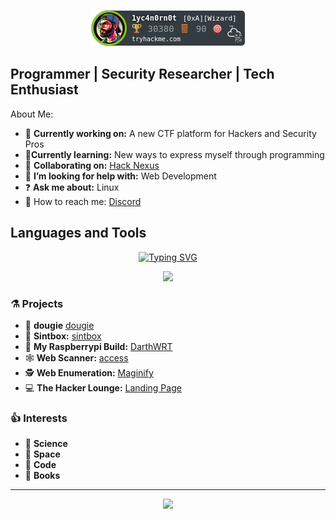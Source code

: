 

<!-- TryHackMe Badge Script -->
<p align="center">
<img src="https://raw.githubusercontent.com/1yc4n0rn0t/1yc4n0rn0t/master/assets/badge.png" alt="TryHackMe">
</p>

## Programmer | Security Researcher | Tech Enthusiast 

About Me:

- 🧪 **Currently working on:** A new CTF platform for Hackers and Security Pros
- 🔬**Currently learning:** New ways to express myself through programming
- 🥼 **Collaborating on:** [Hack Nexus](https://blog.hacknex.us)
- 📐 **I’m looking for help with:** Web Development
- ❓ **Ask me about:** Linux
- 📡 How to reach me: [Discord](https://skillnex.us/)

## Languages and Tools

<p align="center">
  <a href="https://git.io/typing-svg"><img src="https://readme-typing-svg.herokuapp.com?font=Fira+Code&pause=1000&color=29F718&random=false&width=435&lines=perceive+that+which+cannot+be+seen" alt="Typing SVG" /></a>
</p>

<p align="center">
  <a href="https://skillicons.dev">
    <img src="https://skillicons.dev/icons?i=react,nodejs,git,docker,py,anaconda,linux,bash,arch,kali,ubuntu,raspberrypi,windows,cloudflare" />
  </a>
</p>

### ⚗️ Projects 
- 📘 **dougie** [dougie](https://1yc4n0rn0t.github.io/dougie/)
- 🔎 **Sintbox:** [sintbox](https://github.com/1yc4n0rn0t/sintbox)
- 🥧 **My Raspberrypi Build:** [DarthWRT](https://github.com/1yc4n0rn0t/DarthWRT)
- 🕸️ **Web Scanner:** [access](https://github.com/1yc4n0rn0t/access)
- 🕵️ **Web Enumeration:** [Maginify](https://github.com/1yc4n0rn0t/magnify)
- 💻 **The Hacker Lounge:** [Landing Page](https://github.com/1yc4n0rn0t/THLLP)

### 👍 Interests 

- 🚀 **Science**
- 🌌 **Space**
- 🧮 **Code**
- 📗 **Books**

---
<p align="center">
<img src="https://github-profile-summary-cards.vercel.app/api/cards/profile-details?username=1yc4n0rn0t&theme=github_dark&show_icons=true" />
</p>
